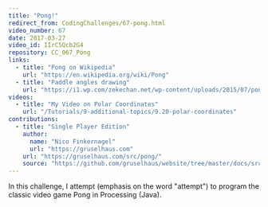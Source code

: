 ```yaml
---
title: "Pong!"
redirect_from: CodingChallenges/67-pong.html
video_number: 67
date: 2017-03-27
video_id: IIrC5Qcb2G4
repository: CC_067_Pong
links:
  - title: "Pong on Wikipedia"
    url: "https://en.wikipedia.org/wiki/Pong"
  - title: "Paddle angles drawing"
    url: "https://i1.wp.com/zekechan.net/wp-content/uploads/2015/07/pong-05b.png?resize=600%2C500"
videos:
  - title: "My Video on Polar Coordinates"
    url: "/Tutorials/9-additional-topics/9.20-polar-coordinates"
contributions:
  - title: "Single Player Edition"
    author:
      name: "Nico Finkernagel"
      url: "https://gruselhaus.com"
    url: "https://gruselhaus.com/src/pong/"
    source: "https://github.com/gruselhaus/website/tree/master/docs/src/pong"
---
```


In this challenge, I attempt (emphasis on the word "attempt") to program the classic video game Pong in Processing (Java).
